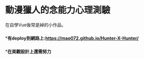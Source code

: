 # 動漫獵人的念能力心理測驗
 在自學Vue後常是綽的小作品。
 ###
 ***有deploy到網路上:https://mao072.github.io/Hunter-X-Hunter/**
 ###
***在美觀設計上還需努力**
